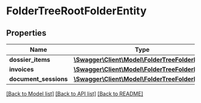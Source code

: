 # FolderTreeRootFolderEntity

## Properties
Name | Type | Description | Notes
------------ | ------------- | ------------- | -------------
**dossier_items** | [**\Swagger\Client\Model\FolderTreeFolderEntity**](FolderTreeFolderEntity.md) |  | [optional] 
**invoices** | [**\Swagger\Client\Model\FolderTreeFolderEntity**](FolderTreeFolderEntity.md) |  | [optional] 
**document_sessions** | [**\Swagger\Client\Model\FolderTreeFolderEntity**](FolderTreeFolderEntity.md) |  | [optional] 

[[Back to Model list]](../README.md#documentation-for-models) [[Back to API list]](../README.md#documentation-for-api-endpoints) [[Back to README]](../README.md)


